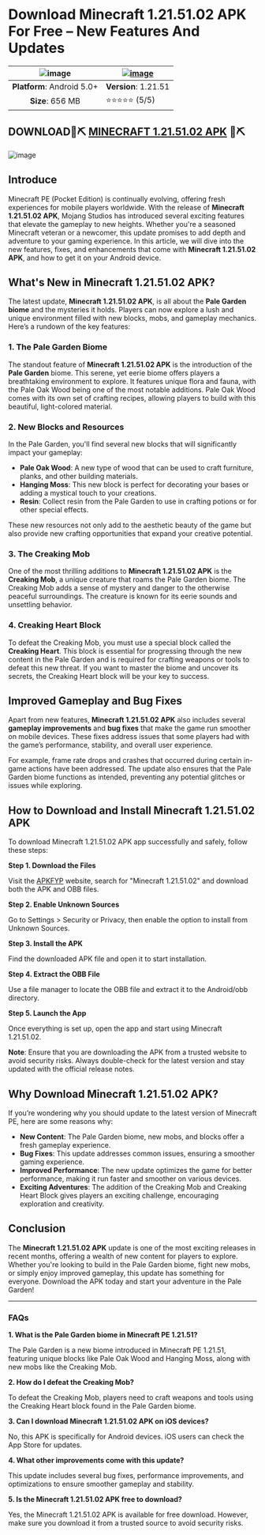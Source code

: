 # Download Minecraft 1.21.51.02 APK For Free – New Features And Updates
|![image](https://github.com/user-attachments/assets/9a753e51-eb5f-44dd-a168-a206046b8fc7) |  [![image](https://github.com/user-attachments/assets/4f18347d-9ff0-49df-8968-82ce4cedc548)](https://apkfyp.com/minecraft-1215102.html) |
|:-------------------------------------------------:|-----------------------|
| **Platform**: Android 5.0+                       | **Version**: 1.21.51      |
| **Size**: 656 MB                                  | ⭐⭐⭐⭐⭐ (5/5) |

## DOWNLOAD💎⛏️ [MINECRAFT 1.21.51.02 APK](https://apkfyp.com/minecraft-1215102.html) 💎⛏️

![image](https://github.com/user-attachments/assets/13e49166-5017-42f3-b2ae-faadcb0baaf6)

## Introduce
Minecraft PE (Pocket Edition) is continually evolving, offering fresh experiences for mobile players worldwide. With the release of **Minecraft 1.21.51.02 APK**, Mojang Studios has introduced several exciting features that elevate the gameplay to new heights. Whether you're a seasoned Minecraft veteran or a newcomer, this update promises to add depth and adventure to your gaming experience. In this article, we will dive into the new features, fixes, and enhancements that come with **Minecraft 1.21.51.02 APK**, and how to get it on your Android device.

## What's New in Minecraft 1.21.51.02 APK?

The latest update, **Minecraft 1.21.51.02 APK**, is all about the **Pale Garden biome** and the mysteries it holds. Players can now explore a lush and unique environment filled with new blocks, mobs, and gameplay mechanics. Here’s a rundown of the key features:

### 1. The Pale Garden Biome

The standout feature of **Minecraft 1.21.51.02 APK** is the introduction of the **Pale Garden** biome. This serene, yet eerie biome offers players a breathtaking environment to explore. It features unique flora and fauna, with the Pale Oak Wood being one of the most notable additions. Pale Oak Wood comes with its own set of crafting recipes, allowing players to build with this beautiful, light-colored material.

### 2. New Blocks and Resources

In the Pale Garden, you'll find several new blocks that will significantly impact your gameplay:

- **Pale Oak Wood**: A new type of wood that can be used to craft furniture, planks, and other building materials.
- **Hanging Moss**: This new block is perfect for decorating your bases or adding a mystical touch to your creations.
- **Resin**: Collect resin from the Pale Garden to use in crafting potions or for other special effects.

These new resources not only add to the aesthetic beauty of the game but also provide new crafting opportunities that expand your creative potential.

### 3. The Creaking Mob

One of the most thrilling additions to **Minecraft 1.21.51.02 APK** is the **Creaking Mob**, a unique creature that roams the Pale Garden biome. The Creaking Mob adds a sense of mystery and danger to the otherwise peaceful surroundings. The creature is known for its eerie sounds and unsettling behavior. 

### 4. Creaking Heart Block

To defeat the Creaking Mob, you must use a special block called the **Creaking Heart**. This block is essential for progressing through the new content in the Pale Garden and is required for crafting weapons or tools to defeat this new threat. If you want to master the biome and uncover its secrets, the Creaking Heart block will be your key to success.

## Improved Gameplay and Bug Fixes

Apart from new features, **Minecraft 1.21.51.02 APK** also includes several **gameplay improvements** and **bug fixes** that make the game run smoother on mobile devices. These fixes address issues that some players had with the game’s performance, stability, and overall user experience.

For example, frame rate drops and crashes that occurred during certain in-game actions have been addressed. The update also ensures that the Pale Garden biome functions as intended, preventing any potential glitches or issues while exploring.

## How to Download and Install Minecraft 1.21.51.02 APK

To download Minecraft 1.21.51.02 APK app successfully and safely, follow these steps:

**Step 1. Download the Files**

Visit the [APKFYP](https://apkfyp.com/) website, search for "Minecraft 1.21.51.02" and download both the APK and OBB files.

**Step 2. Enable Unknown Sources**

Go to Settings > Security or Privacy, then enable the option to install from Unknown Sources.

**Step 3. Install the APK**

Find the downloaded APK file and open it to start installation.

**Step 4. Extract the OBB File**

Use a file manager to locate the OBB file and extract it to the Android/obb directory.

**Step 5. Launch the App**

Once everything is set up, open the app and start using Minecraft 1.21.51.02.

**Note**: Ensure that you are downloading the APK from a trusted website to avoid security risks. Always double-check for the latest version and stay updated with the official release notes.

## Why Download Minecraft 1.21.51.02 APK?

If you’re wondering why you should update to the latest version of Minecraft PE, here are some reasons why:

- **New Content**: The Pale Garden biome, new mobs, and blocks offer a fresh gameplay experience.
- **Bug Fixes**: This update addresses common issues, ensuring a smoother gaming experience.
- **Improved Performance**: The new update optimizes the game for better performance, making it run faster and smoother on various devices.
- **Exciting Adventures**: The addition of the Creaking Mob and Creaking Heart Block gives players an exciting challenge, encouraging exploration and creativity.

## Conclusion

The **Minecraft 1.21.51.02 APK** update is one of the most exciting releases in recent months, offering a wealth of new content for players to explore. Whether you're looking to build in the Pale Garden biome, fight new mobs, or simply enjoy improved gameplay, this update has something for everyone. Download the APK today and start your adventure in the Pale Garden!

---

### FAQs

**1. What is the Pale Garden biome in Minecraft PE 1.21.51?**  

The Pale Garden is a new biome introduced in Minecraft PE 1.21.51, featuring unique blocks like Pale Oak Wood and Hanging Moss, along with new mobs like the Creaking Mob.

**2. How do I defeat the Creaking Mob?**  

To defeat the Creaking Mob, players need to craft weapons and tools using the Creaking Heart block found in the Pale Garden biome.

**3. Can I download Minecraft 1.21.51.02 APK on iOS devices?**  

No, this APK is specifically for Android devices. iOS users can check the App Store for updates.

**4. What other improvements come with this update?**  

This update includes several bug fixes, performance improvements, and optimizations to ensure smoother gameplay and stability.

**5. Is the Minecraft 1.21.51.02 APK free to download?**  

Yes, the Minecraft 1.21.51.02 APK is available for free download. However, make sure you download it from a trusted source to avoid security risks.
